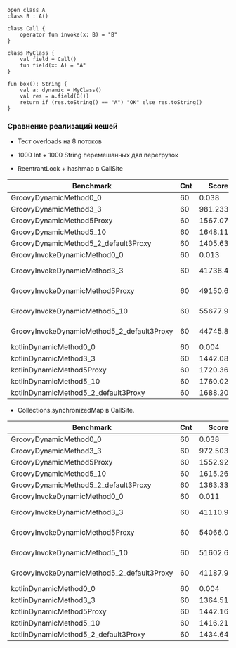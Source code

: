 ```
open class A
class B : A()

class Call {
    operator fun invoke(x: B) = "B"
}

class MyClass {
    val field = Call()
    fun field(x: A) = "A"
}

fun box(): String {
    val a: dynamic = MyClass()
    val res = a.field(B())
    return if (res.toString() == "A") "OK" else res.toString()
}
```

### Сравнение реализаций кешей

- Тест overloads на 8 потоков
- 1000 Int + 1000 String перемешанных дял перегрузок

- ReentrantLock + hashmap в CallSite

|Benchmark                                  |Cnt |     Score |      Error | Units|
|---|---|---|---|---|
|GroovyDynamicMethod0_0                     | 60 |     0.038 | ±    0.001 | us/op|
|GroovyDynamicMethod3_3                     | 60 |   981.233 | ±   14.712 | us/op|
|GroovyDynamicMethod5Proxy                  | 60 |  1567.074 | ±    5.654 | us/op|
|GroovyDynamicMethod5_10                    | 60 |  1648.115 | ±   38.835 | us/op|
|GroovyDynamicMethod5_2_default3Proxy       | 60 |  1405.636 | ±   14.019 | us/op|
|GroovyInvokeDynamicMethod0_0               | 60 |     0.013 | ±    0.001 | us/op|
|GroovyInvokeDynamicMethod3_3               | 60 | 41736.439 | ±  894.566 | us/op|
|GroovyInvokeDynamicMethod5Proxy            | 60 | 49150.659 | ± 2127.131 | us/op|
|GroovyInvokeDynamicMethod5_10              | 60 | 55677.995 | ± 1213.618 | us/op|
|GroovyInvokeDynamicMethod5_2_default3Proxy | 60 | 44745.824 | ±  883.252 | us/op|
|kotlinDynamicMethod0_0                     | 60 |     0.004 | ±    0.001 | us/op|
|kotlinDynamicMethod3_3                     | 60 |  1442.085 | ±   11.134 | us/op|
|kotlinDynamicMethod5Proxy                  | 60 |  1720.368 | ±   13.739 | us/op|
|kotlinDynamicMethod5_10                    | 60 |  1760.024 | ±   21.880 | us/op|
|kotlinDynamicMethod5_2_default3Proxy       | 60 |  1688.205 | ±    9.158 | us/op|

- Collections.synchronizedMap в CallSite.

|Benchmark                                  | Cnt |     Score |      Error | Units|
|---|---|---|---|---|
|GroovyDynamicMethod0_0                     |  60 |     0.038 | ±    0.001 | us/op|
|GroovyDynamicMethod3_3                     |  60 |   972.503 | ±    9.126 | us/op|
|GroovyDynamicMethod5Proxy                  |  60 |  1552.920 | ±   11.394 | us/op|
|GroovyDynamicMethod5_10                    |  60 |  1615.261 | ±    7.205 | us/op|
|GroovyDynamicMethod5_2_default3Proxy       |  60 |  1363.339 | ±   10.463 | us/op|
|GroovyInvokeDynamicMethod0_0               |  60 |     0.011 | ±    0.001 | us/op|
|GroovyInvokeDynamicMethod3_3               |  60 | 41110.996 | ±  438.299 | us/op|
|GroovyInvokeDynamicMethod5Proxy            |  60 | 54066.070 | ±  602.085 | us/op|
|GroovyInvokeDynamicMethod5_10              |  60 | 51602.621 | ± 1103.996 | us/op|
|GroovyInvokeDynamicMethod5_2_default3Proxy |  60 | 41187.940 | ±  801.785 | us/op|
|kotlinDynamicMethod0_0                     |  60 |     0.004 | ±    0.001 | us/op|
|kotlinDynamicMethod3_3                     |  60 |  1364.518 | ±   18.220 | us/op|
|kotlinDynamicMethod5Proxy                  |  60 |  1442.166 | ±   12.882 | us/op|
|kotlinDynamicMethod5_10                    |  60 |  1416.214 | ±   30.963 | us/op|
|kotlinDynamicMethod5_2_default3Proxy       |  60 |  1434.649 | ±   15.752 | us/op|

